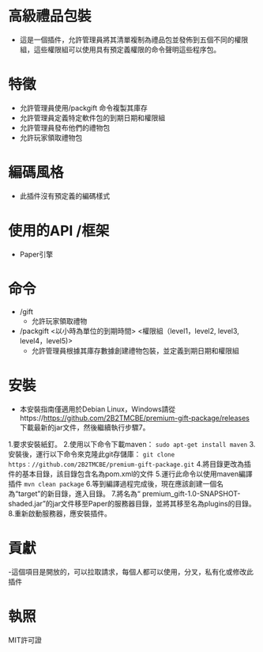 # 高級禮品包裝
 - 這是一個插件，允許管理員將其清單複制為禮品包並發佈到五個不同的權限組，這些權限組可以使用具有預定義權限的命令聲明這些程序包。
# 特徵
- 允許管理員使用/packgift 命令複製其庫存
- 允許管理員定義特定軟件包的到期日期和權限組
- 允許管理員發布他們的禮物包
- 允許玩家領取禮物包
# 編碼風格
- 此插件沒有預定義的編碼樣式
# 使用的API /框架
- Paper引擎
# 命令
- /gift
  - 允許玩家領取禮物
- /packgift <以小時為單位的到期時間> <權限組（level1，level2, level3, level4，level5)>
  - 允許管理員根據其庫存數據創建禮物包裝，並定義到期日期和權限組
# 安裝
- 本安裝指南僅適用於Debian Linux，Windows請從 https://https://github.com/2B2TMCBE/premium-gift-package/releases 下載最新的jar文件，然後繼續執行步驟7。

1.要求安裝紙釘。
2.使用以下命令下載maven：
```sudo apt-get install maven```
3.安裝後，運行以下命令來克隆此git存儲庫：
```git clone https：//github.com/2B2TMCBE/premium-gift-package.git```
4.將目錄更改為插件的基本目錄，該目錄包含名為pom.xml的文件
5.運行此命令以使用maven編譯插件
```mvn clean package```
6.等到編譯過程完成後，現在應該創建一個名為“target”的新目錄，進入目錄。
7.將名為“ premium_gift-1.0-SNAPSHOT-shaded.jar”的jar文件移至Paper的服務器目錄，並將其移至名為plugins的目錄。
8.重新啟動服務器，應安裝插件。
# 貢獻
-這個項目是開放的，可以拉取請求，每個人都可以使用，分叉，私有化或修改此插件
# 執照
MIT許可證
